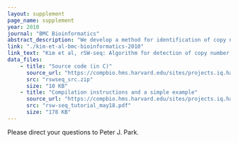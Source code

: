 ```yaml
---
layout: supplement
page_name: supplement
year: 2010
journal: "BMC Bioinformatics"
abstract_description: "We develop a method for identification of copy number alterations in a tumor genome compared to its matched control, based on application of Smith-Waterman algorithm to single-end sequencing data. In a performance test with simulated data, our algorithm shows >90% sensitivity and >90% precision in detecting a single copy number change that contains approximately 500 reads for the normal sample. With 100-bp reads, this corresponds to a ~50 kb region for 1X genome coverage of the human genome. We further refine the algorithm to develop rSW-seq, (recursive Smith-Waterman-seq) to identify alterations in a complex configuration, which are commonly observed in the human cancer genome. To validate our approach, we compare our algorithm with an existing algorithm using simulated and publicly available datasets. We also compare the sequencing-based profiles to microarray-based results."
link: "./kim-et-al-bmc-bioinformatics-2010"
link_text: "Kim et al, rSW-seq: Algorithm for detection of copy number alterations in deep sequencing data, BMC Bioinformatics, 11:432, 2010"
data_files:
    - title: "Source code (in C)"
      source_url: "https://compbio.hms.harvard.edu/sites/projects.iq.harvard.edu/files/parklab/files/rswseq_src.zip"
      src: "rswseq_src.zip"
      size: "10 KB"
    - title: "Compilation instructions and a simple example"
      source_url: "https://compbio.hms.harvard.edu/sites/projects.iq.harvard.edu/files/parklab/files/rsw-seq_tutorial_may18.pdf"
      src: "rsw-seq_tutorial_may18.pdf"
      size: "178 KB"
---
```


Please direct your questions to Peter J. Park.
